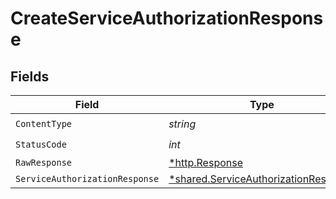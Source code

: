 # CreateServiceAuthorizationResponse


## Fields

| Field                                                                                       | Type                                                                                        | Required                                                                                    | Description                                                                                 |
| ------------------------------------------------------------------------------------------- | ------------------------------------------------------------------------------------------- | ------------------------------------------------------------------------------------------- | ------------------------------------------------------------------------------------------- |
| `ContentType`                                                                               | *string*                                                                                    | :heavy_check_mark:                                                                          | N/A                                                                                         |
| `StatusCode`                                                                                | *int*                                                                                       | :heavy_check_mark:                                                                          | N/A                                                                                         |
| `RawResponse`                                                                               | [*http.Response](https://pkg.go.dev/net/http#Response)                                      | :heavy_minus_sign:                                                                          | N/A                                                                                         |
| `ServiceAuthorizationResponse`                                                              | [*shared.ServiceAuthorizationResponse](../../models/shared/serviceauthorizationresponse.md) | :heavy_minus_sign:                                                                          | OK                                                                                          |
